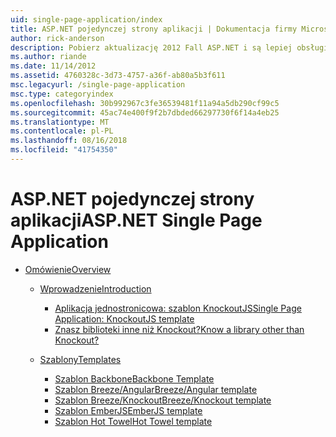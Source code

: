 ```yaml
---
uid: single-page-application/index
title: ASP.NET pojedynczej strony aplikacji | Dokumentacja firmy Microsoft
author: rick-anderson
description: Pobierz aktualizację 2012 Fall ASP.NET i są lepiej obsługiwani end-to-end do tworzenia aplikacji za pomocą znaczące interakcji po stronie klienta, za pomocą JavaScrip...
ms.author: riande
ms.date: 11/14/2012
ms.assetid: 4760328c-3d73-4757-a36f-ab80a5b3f611
msc.legacyurl: /single-page-application
msc.type: categoryindex
ms.openlocfilehash: 30b992967c3fe36539481f11a94a5db290cf99c5
ms.sourcegitcommit: 45ac74e400f9f2b7dbded66297730f6f14a4eb25
ms.translationtype: MT
ms.contentlocale: pl-PL
ms.lasthandoff: 08/16/2018
ms.locfileid: "41754350"
---
```

<a name="aspnet-single-page-application"></a><span data-ttu-id="d09dd-103">ASP.NET pojedynczej strony aplikacji</span><span class="sxs-lookup"><span data-stu-id="d09dd-103">ASP.NET Single Page Application</span></span>
====================
- [<span data-ttu-id="d09dd-104">Omówienie</span><span class="sxs-lookup"><span data-stu-id="d09dd-104">Overview</span></span>](overview/index.md)

    - [<span data-ttu-id="d09dd-105">Wprowadzenie</span><span class="sxs-lookup"><span data-stu-id="d09dd-105">Introduction</span></span>](overview/introduction/index.md)

        - [<span data-ttu-id="d09dd-106">Aplikacja jednostronicowa: szablon KnockoutJS</span><span class="sxs-lookup"><span data-stu-id="d09dd-106">Single Page Application: KnockoutJS template</span></span>](overview/introduction/knockoutjs-template.md)
        - [<span data-ttu-id="d09dd-107">Znasz biblioteki inne niż Knockout?</span><span class="sxs-lookup"><span data-stu-id="d09dd-107">Know a library other than Knockout?</span></span>](overview/introduction/other-libraries.md)
    - [<span data-ttu-id="d09dd-108">Szablony</span><span class="sxs-lookup"><span data-stu-id="d09dd-108">Templates</span></span>](overview/templates/index.md)

        - [<span data-ttu-id="d09dd-109">Szablon Backbone</span><span class="sxs-lookup"><span data-stu-id="d09dd-109">Backbone Template</span></span>](overview/templates/backbonejs-template.md)
        - [<span data-ttu-id="d09dd-110">Szablon Breeze/Angular</span><span class="sxs-lookup"><span data-stu-id="d09dd-110">Breeze/Angular template</span></span>](overview/templates/breezeangular-template.md)
        - [<span data-ttu-id="d09dd-111">Szablon Breeze/Knockout</span><span class="sxs-lookup"><span data-stu-id="d09dd-111">Breeze/Knockout template</span></span>](overview/templates/breezeknockout-template.md)
        - [<span data-ttu-id="d09dd-112">Szablon EmberJS</span><span class="sxs-lookup"><span data-stu-id="d09dd-112">EmberJS template</span></span>](overview/templates/emberjs-template.md)
        - [<span data-ttu-id="d09dd-113">Szablon Hot Towel</span><span class="sxs-lookup"><span data-stu-id="d09dd-113">Hot Towel template</span></span>](overview/templates/hottowel-template.md)
